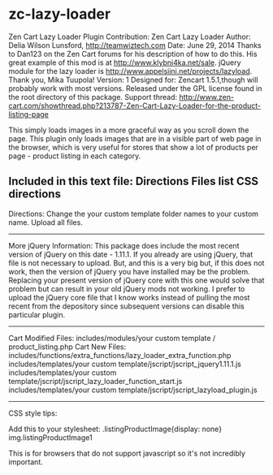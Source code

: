 # zc-lazy-loader
Zen Cart Lazy Loader Plugin
Contribution:  Zen Cart Lazy Loader
Author: Delia Wilson Lunsford, http://teamwiztech.com
Date: June 29, 2014
Thanks to Dan123 on the Zen Cart forums for his description of how to do this. 
His great example of this mod is at http://www.klybni4ka.net/sale.
jQuery module for the lazy loader is http://www.appelsiini.net/projects/lazyload. 
Thank you, Mika Tuupola!
Version:  1
Designed for: Zencart 1.5.1,though will probably work with most versions.
Released under the GPL license found in the root directory of this package.
Support thread: http://www.zen-cart.com/showthread.php?213787-Zen-Cart-Lazy-Loader-for-the-product-listing-page

This simply loads images in a more graceful way as you scroll down the page. This plugin only 
loads images that are in a visible part of web page in the browser, which is very useful for
stores that show a lot of products per page - product listing in each category.   

Included in this text file:
Directions
Files list
CSS directions
-------------------------------------------------------------------
Directions:
Change the your custom template folder names to your custom name.
Upload all files.

-------------------------------------------------------------------- 
More jQuery Information:
This package does include the most recent version of jQuery on this date - 1.11.1. 
If you already are using jQuery, that file is not necessary to upload. But, and this is a very big but,
if this does not work, then the version of jQuery you have installed may be the problem. 
Replacing your present version of jQuery core with this one would solve that problem but can result in 
your old jQuery mods not working. I prefer to upload the jQuery core file that I know works instead of pulling 
the most recent from the depository since subsequent versions can disable this particular plugin.

--------------------------------------------------------------------
Cart Modified Files:
includes/modules/your custom template / product_listing.php
Cart New Files:
includes/functions/extra_functions/lazy_loader_extra_function.php
includes/templates/your custom template/jscript/jscript_jquery1.11.1.js
includes/templates/your custom template/jscript/jscript_lazy_loader_function_start.js
includes/templates/your custom template/jscript/jscript_lazyload_plugin.js

-------------------------------------------------------------------
CSS style tips:

Add this to your stylesheet:
 .listingProductImage{display: none} 
img.listingProductImage1 

This is for browsers that do not support javascript so it's not incredibly important.
